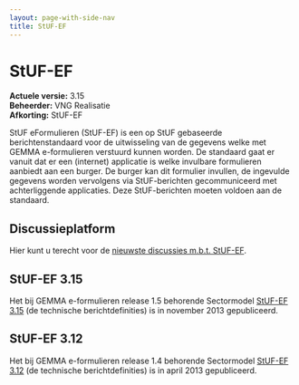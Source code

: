```yaml
---
layout: page-with-side-nav
title: StUF-EF
---
```

# StUF-EF

**Actuele versie:** 3.15  
**Beheerder:**  VNG Realisatie<br/>
**Afkorting:**  StUF-EF

StUF eFormulieren (StUF-EF) is een op StUF gebaseerde berichtenstandaard voor de uitwisseling van de gegevens welke met GEMMA e-formulieren verstuurd kunnen worden. De standaard gaat er vanuit dat er een (internet) applicatie is welke invulbare formulieren aanbiedt aan een burger. De burger kan dit formulier invullen, de ingevulde gegevens worden vervolgens via StUF-berichten gecommuniceerd met achterliggende applicaties. Deze StUF-berichten moeten voldoen aan de standaard.

## Discussieplatform
Hier kunt u terecht voor de [nieuwste discussies m.b.t. StUF-EF](https://github.com/VNG-Realisatie/StUF-Standaarden/labels/StUF-EF%20%2F%20GEMMA%20e-Formulieren).

## StUF-EF 3.15
Het bij GEMMA e-formulieren release 1.5 behorende Sectormodel [StUF-EF 3.15](documenten/Ef0315.zip) (de technische berichtdefinities) is in november 2013 gepubliceerd.

## StUF-EF 3.12
Het bij GEMMA e-formulieren release 1.4 behorende Sectormodel [StUF-EF 3.12](documenten/Ef0312.zip) (de technische berichtdefinities) is in april 2013 gepubliceerd.

<!-- ## GEMMA e-Formulieren Release 2.0 en Vervolg StUF-EF
N.a.v. de publicatie van de GEMMA e-formulierenspecificaties Release 2.0 van juli 2015 was het de bedoeling om een bijbehorende StUF-EF release uit te brengen. Op basis van signalen van gemeenten en leveranciers bleek immers dat StUF-EF 3.15 slechts ten dele in de behoefte voorzag en mede als gevolg daarvan minder gebruikt werd dan verwacht. VNG Realisatie zet op dit moment echter vol in op Open API standaarden en de doorontwikkeling van StUF standaarden is on hold gezet. Er zal dus geen nieuwe StUF-EF versie meer worden gerealiseerd. Dit betekent dat:

* <span style="color:red">versie 1.4 van de e-Formulieren</span> met de bijbehorende StUF-EF 03.12 xsd schema’s
* en <span style="color:red">versie 1.5 van de e-Formulieren</span> met de bijbehorende StUF-EF 03.15 xsd schema’s

de enige versiecombinaties vormen die in beheer zijn. -->
